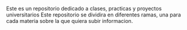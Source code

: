 Este es un repositorio dedicado a clases, practicas y proyectos universitarios
Este repositorio se dividira en diferentes ramas, una para cada materia sobre la que quiera subir informacion.
